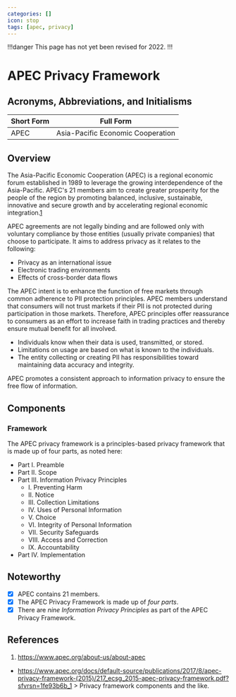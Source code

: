 ```yaml
---
categories: []
icon: stop
tags: [apec, privacy]
---
```


!!!danger
This page has not yet been revised for 2022.
!!!

# APEC Privacy Framework

## Acronyms, Abbreviations, and Initialisms

| Short Form | Full Form |
| - | - |
| APEC | Asia-Pacific Economic Cooperation |

## Overview

The Asia-Pacific Economic Cooperation (APEC) is a regional economic forum established in 1989 to leverage the growing interdependence of the Asia-Pacific. APEC's 21 members aim to create greater prosperity for the people of the region by promoting balanced, inclusive, sustainable, innovative and secure growth and by accelerating regional economic integration.[1](#ref1)

APEC agreements are not legally binding and are followed only with voluntary compliance by those entities (usually private companies) that choose to participate. It aims to address privacy as it relates to the following:

- Privacy as an international issue
- Electronic trading environments
- Effects of cross-border data flows

The APEC intent is to enhance the function of free markets through common adherence to PII protection principles. APEC members understand that consumers will not trust markets if their PII is not protected during participation in those markets. Therefore, APEC principles offer reassurance to consumers as an effort to increase faith in trading practices and thereby ensure mutual benefit for all involved.

- Individuals know when their data is used, transmitted, or stored.
- Limitations on usage are based on what is known to the individuals.
- The entity collecting or creating PII has responsibilities toward maintaining data accuracy and integrity.

APEC promotes a consistent approach to information privacy to ensure the free flow of information.

## Components

### Framework

The APEC privacy framework is a principles-based privacy framework that is made up of four parts, as noted here:

- Part I. Preamble
- Part II. Scope
- Part III. Information Privacy Principles
  - I. Preventing Harm
  - II. Notice
  - III. Collection Limitations
  - IV. Uses of Personal Information
  - V. Choice
  - VI. Integrity of Personal Information
  - VII. Security Safeguards
  - VIII. Access and Correction
  - IX. Accountability
- Part IV. Implementation

## Noteworthy

- [x] APEC contains 21 members.
- [x] The APEC Privacy Framework is made up of *four parts*.
- [x] There are *nine Information Privacy Principles* as part of the APEC Privacy Framework.

## References

1. https://www.apec.org/about-us/about-apec

- https://www.apec.org/docs/default-source/publications/2017/8/apec-privacy-framework-(2015)/217_ecsg_2015-apec-privacy-framework.pdf?sfvrsn=1fe93b6b_1 > Privacy framework components and the like.